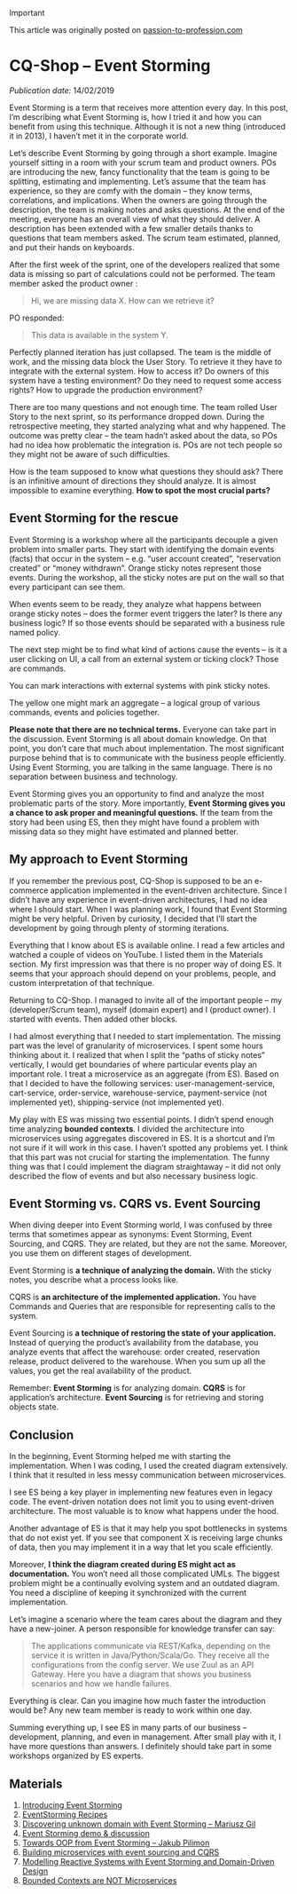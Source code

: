 > [!IMPORTANT]
> This article was originally posted on [passion-to-profession.com](https://web.archive.org/web/20220702180901/https://passion-to-profession.com/2019/02/14/cq-shop-event-storming/)

# CQ-Shop – Event Storming
*Publication date:* 14/02/2019

Event Storming is a term that receives more attention every day. In this post, I’m describing what Event Storming is, how I tried it and how you can benefit from using this technique. Although it is not a new thing (introduced it in 2013), I haven’t met it in the corporate world.


Let’s describe Event Storming by going through a short example. Imagine yourself sitting in a room with your scrum team and product owners. POs are introducing the new, fancy functionality that the team is going to be splitting, estimating and implementing. Let’s assume that the team has experience, so they are comfy with the domain – they know terms, correlations, and implications. When the owners are going through the description, the team is making notes and asks questions. At the end of the meeting, everyone has an overall view of what they should deliver. A description has been extended with a few smaller details thanks to questions that team members asked. The scrum team estimated, planned, and put their hands on keyboards.

After the first week of the sprint, one of the developers realized that some data is missing so part of calculations could not be performed. The team member asked the product owner :

> Hi, we are missing data X. How can we retrieve it?

PO responded:

> This data is available in the system Y.

Perfectly planned iteration has just collapsed. The team is the middle of work, and the missing data block the User Story. To retrieve it they have to integrate with the external system. How to access it? Do owners of this system have a testing environment? Do they need to request some access rights? How to upgrade the production environment?

There are too many questions and not enough time. The team rolled User Story to the next sprint, so its performance dropped down. During the retrospective meeting, they started analyzing what and why happened. The outcome was pretty clear – the team hadn’t asked about the data, so POs had no idea how problematic the integration is. POs are not tech people so they might not be aware of such difficulties.

How is the team supposed to know what questions they should ask? There is an infinitive amount of directions they should analyze. It is almost impossible to examine everything. **How to spot the most crucial parts?**

## Event Storming for the rescue

Event Storming is a workshop where all the participants decouple a given problem into smaller parts. They start with identifying the domain events (facts) that occur in the system – e.g. “user account created”, “reservation created” or “money withdrawn”. Orange sticky notes represent those events. During the workshop, all the sticky notes are put on the wall so that every participant can see them.

When events seem to be ready, they analyze what happens between orange sticky notes – does the former event triggers the later? Is there any business logic? If so those events should be separated with a business rule named policy.

The next step might be to find what kind of actions cause the events – is it a user clicking on UI, a call from an external system or ticking clock? Those are commands.

You can mark interactions with external systems with pink sticky notes.

The yellow one might mark an aggregate – a logical group of various commands, events and policies together.

**Please note that there are no technical terms.** Everyone can take part in the discussion. Event Storming is all about domain knowledge. On that point, you don’t care that much about implementation. The most significant purpose behind that is to communicate with the business people efficiently. Using Event Storming, you are talking in the same language. There is no separation between business and technology.

Event Storming gives you an opportunity to find and analyze the most problematic parts of the story. More importantly, **Event Storming gives you a chance to ask proper and meaningful questions.** If the team from the story had been using ES, then they might have found a problem with missing data so they might have estimated and planned better.

## My approach to Event Storming

If you remember the previous post, CQ-Shop is supposed to be an e-commerce application implemented in the event-driven architecture. Since I didn’t have any experience in event-driven architectures, I had no idea where I should start. When I was planning work, I found that Event Storming might be very helpful. Driven by curiosity, I decided that I’ll start the development by going through plenty of storming iterations.

Everything that I know about ES is available online. I read a few articles and watched a couple of videos on YouTube. I listed them in the Materials section. My first impression was that there is no proper way of doing ES. It seems that your approach should depend on your problems, people, and custom interpretation of that technique.

Returning to CQ-Shop. I managed to invite all of the important people – my (developer/Scrum team), myself (domain expert) and I (product owner). I started with events. Then added other blocks. 

I had almost everything that I needed to start implementation. The missing part was the level of granularity of microservices. I spent some hours thinking about it. I realized that when I split the “paths of sticky notes” vertically, I would get boundaries of where particular events play an important role. I treat a microservice as an aggregate (from ES). Based on that I decided to have the following services: user-management-service, cart-service, order-service, warehouse-service, payment-service (not implemented yet), shipping-service (not implemented yet).

My play with ES was missing two essential points. I didn’t spend enough time analyzing **bounded contexts**. I divided the architecture into microservices using aggregates discovered in ES.  It is a shortcut and I’m not sure if it will work in this case. I haven’t spotted any problems yet. I think that this part was not crucial for starting the implementation. The funny thing was that I could implement the diagram straightaway – it did not only described the flow of events and but also necessary business logic.

## Event Storming vs. CQRS vs. Event Sourcing

When diving deeper into Event Storming world, I was confused by three terms that sometimes appear as synonyms: Event Storming, Event Sourcing, and CQRS. They are related, but they are not the same. Moreover, you use them on different stages of development.

Event Storming is **a technique of analyzing the domain.** With the sticky notes, you describe what a process looks like.

CQRS is **an architecture of the implemented application.** You have Commands and Queries that are responsible for representing calls to the system.

Event Sourcing is **a technique of restoring the state of your application.** Instead of querying the product’s availability from the database, you analyze events that affect the warehouse: order created, reservation release, product delivered to the warehouse. When you sum up all the values, you get the real availability of the product.

Remember:
**Event Storming** is for analyzing domain.
**CQRS** is for application’s architecture.
**Event Sourcing** is for retrieving and storing objects state.

## Conclusion
In the beginning, Event Storming helped me with starting the implementation. When I was coding, I used the created diagram extensively. I think that it resulted in less messy communication between microservices.

I see ES being a key player in implementing new features even in legacy code. The event-driven notation does not limit you to using event-driven architecture. The most valuable is to know what happens under the hood.

Another advantage of ES is that it may help you spot bottlenecks in systems that do not exist yet. If you see that component X is receiving large chunks of data, then you may implement it in a way that let you scale efficiently.

Moreover, **I think the diagram created during ES might act as documentation.** You won’t need all those complicated UMLs. The biggest problem might be a continually evolving system and an outdated diagram. You need a discipline of keeping it synchronized with the current implementation.

Let’s imagine a scenario where the team cares about the diagram and they have a new-joiner. A person responsible for knowledge transfer can say:

> The applications communicate via REST/Kafka, depending on the service it is written in Java/Python/Scala/Go. They receive all the configurations from the config server. We use Zuul as an API Gateway. Here you have a diagram that shows you business scenarios and how we handle failures.

Everything is clear. Can you imagine how much faster the introduction would be? Any new team member is ready to work within one day.

Summing everything up, I see ES in many parts of our business – development, planning, and even in management. After small play with it, I have more questions than answers. I definitely should take part in some workshops organized by ES experts.

## Materials
1. [Introducing Event Storming](hhttp://ziobrando.blogspot.com/2013/11/introducing-event-storming.html)
1. [EventStorming Recipes](https://skillsmatter.com/skillscasts/5193-alberto-brandolini#showModal?modal-signup-complete)
1. [Discovering unknown domain with Event Storming – Mariusz Gil](https://www.youtube.com/watch?v=dhoXYRqghws)
1. [Event Storming demo & discussion](https://www.youtube.com/watch?v=xIB_VQVVWKk)
1. [Towards OOP from Event Storming – Jakub Pilimon](https://www.youtube.com/watch?v=k8sGf6ZPs2E)
1. [Building microservices with event sourcing and CQRS](https://www.youtube.com/watch?v=A0goyZ9F4bg)
1. [Modelling Reactive Systems with Event Storming and Domain-Driven Design](https://blog.redelastic.com/corporate-arts-crafts-modelling-reactive-systems-with-event-storming-73c6236f5dd7)
1. [Bounded Contexts are NOT Microservices](https://vladikk.com/2018/01/21/bounded-contexts-vs-microservices/)
